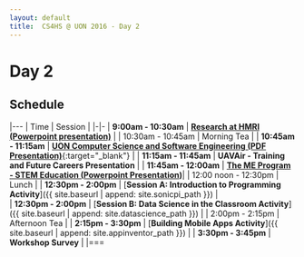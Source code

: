 ```yaml
---
layout: default
title:  CS4HS @ UON 2016 - Day 2
---
```


# Day 2

## Schedule

|---
| Time | Session |
|-|-
| **9:00am - 10:30am** | [**Research at HMRI (Powerpoint presentation)**](hmri_presentation.pptx) |
| 10:30am - 10:45am | Morning Tea |
| **10:45am - 11:15am** | [**UON Computer Science and Software Engineering (PDF Presentation)**](uoncsse_presentation.pdf){:target="_blank"} | 
| **11:15am - 11:45am** | **UAVAir - Training and Future Careers Presentation** | 
| **11:45am - 12:00am** | [**The ME Program - STEM Education (Powerpoint Presentation)**](scott_presentation.pptx)| 
| 12:00 noon - 12:30pm | Lunch |
| **12:30pm - 2:00pm** | [**Session A: Introduction to Programming Activity**]({{ site.baseurl | append: site.sonicpi_path }}) |  
| **12:30pm - 2:00pm** | [**Session B: Data Science in the Classroom Activity**]({{ site.baseurl | append: site.datascience_path }})  | 
| 2:00pm - 2:15pm | Afternoon Tea | 
| **2:15pm - 3:30pm** | [**Building Mobile Apps Activity**]({{ site.baseurl | append: site.appinventor_path }}) | 
| **3:30pm - 3:45pm** | **Workshop Survey** |
|===
